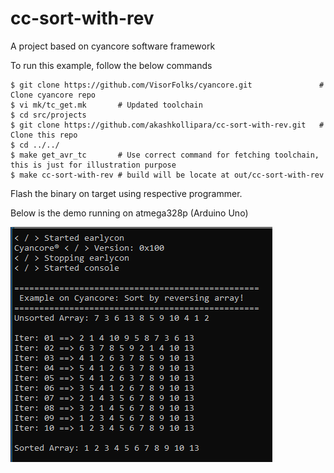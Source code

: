 # cc-sort-with-rev
A project based on cyancore software framework

To run this example, follow the below commands
```
$ git clone https://github.com/VisorFolks/cyancore.git               # Clone cyancore repo
$ vi mk/tc_get.mk       # Updated toolchain
$ cd src/projects
$ git clone https://github.com/akashkollipara/cc-sort-with-rev.git   # Clone this repo
$ cd ../../
$ make get_avr_tc       # Use correct command for fetching toolchain, this is just for illustration purpose
$ make cc-sort-with-rev # build will be locate at out/cc-sort-with-rev
```

Flash the binary on target using respective programmer.

Below is the demo running on atmega328p (Arduino Uno)

![image](./img/cc-sort-with-rev.png)
